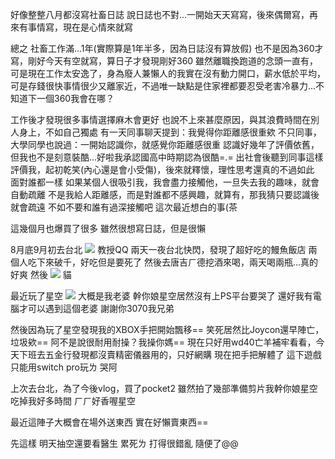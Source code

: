 好像整整八月都沒寫社畜日誌
說日誌也不對...一開始天天寫寫，後來偶爾寫，再來有事情寫，現在是心情來就寫

總之
社畜工作滿...1年(實際算是1年半多，因為日誌沒有算放假)
也不是因為360才寫，剛好今天有空就寫，算日子才發現剛好360
雖然離職換跑道的念頭一直有，可是現在工作太安逸了，身為廢人兼懶人的我實在沒有動力開口，薪水低於平均，可是存錢很快事情很少又離家近，不過唯一缺點是住家裡都要忍受老害冷暴力...不知道下一個360我會在哪？

工作後才發現很多事情選擇麻木會更好
也說不上來甚麼原因，與其浪費時間在別人身上，不如自己獨處
有一天同事聊天提到：我覺得你距離感很重欸
不只同事，大學同學也說過：一開始認識你，就感覺你距離感很重
認識好幾年了評價依舊，但我也不是刻意裝酷...好啦我承認國高中時期認為很酷=.=
出社會後聽到同事這樣評價我，起初乾笑(內心還是會小受傷)，後來就釋懷，理性思考還真的不過如此
面對誰都一樣
如果某個人很吸引我，我會盡力接觸他，一旦失去我的趣味，就會自動疏離
不是我給人距離感，而是對誰都不感興趣，就算有，那我猜只要認識後就會疏遠
不如不要和誰有過深接觸吧
這次最近想白的事(茶

這幾個月也爆買了很多
雖然很想寫日誌，但是很懶

8月底9月初去台北
![](https://cdn.jsdelivr.net/gh/photohost/picx-images-hosting@master/hostassimage.6bh3xg4ddt.png)
教授QQ
兩天一夜台北快閃，發現了超好吃的鰻魚飯店
兩個人吃下來破千，好吃但是要死了
然後去唐吉ㄏ德挖酒來喝，兩天喝兩瓶...真的好爽
然後
![](https://cdn.jsdelivr.net/gh/photohost/picx-images-hosting@master/hostassimage.6t75m1710m.jpg)
貓

最近玩了星空
![](https://cdn.jsdelivr.net/gh/photohost/picx-images-hosting@master/hostassimage.ic5o5iweh.jpg)
大概是我老婆
幹你娘星空居然沒有上PS平台要哭了
還好我有電腦才可以遇到這個老婆
謝謝你3070我兄弟

然後因為玩了星空發現我的XBOX手把開始飄移==
笑死居然比Joycon還早陣亡，垃圾欸==
阿不是說很耐用耐操？我操你媽==
現在只好用wd40亡羊補牢看看，今天下班去五金行發現都沒賣精密儀器用的，只好網購
現在把手把解體了
這下遊戲只能用switch pro玩ㄌ
哭阿

上次去台北，為了今後vlog，買了pocket2
雖然拍了幾部準備剪片我幹你娘星空吃掉我好多時間
ㄏㄏ好香喔星空

最近這陣子大概會在場外送東西
實在好懶賣東西==

先這樣
明天抽空還要看醫生
累死ㄌ
打得很錯亂
隨便了@@

<!-- ##{"timestamp":1693963092}## -->